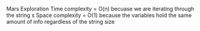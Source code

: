 Mars Exploration
Time complexity = O(n) becuase we are iterating through the string s
Space complexity = O(1) because the variables hold the same amount of info regardless of the string size
